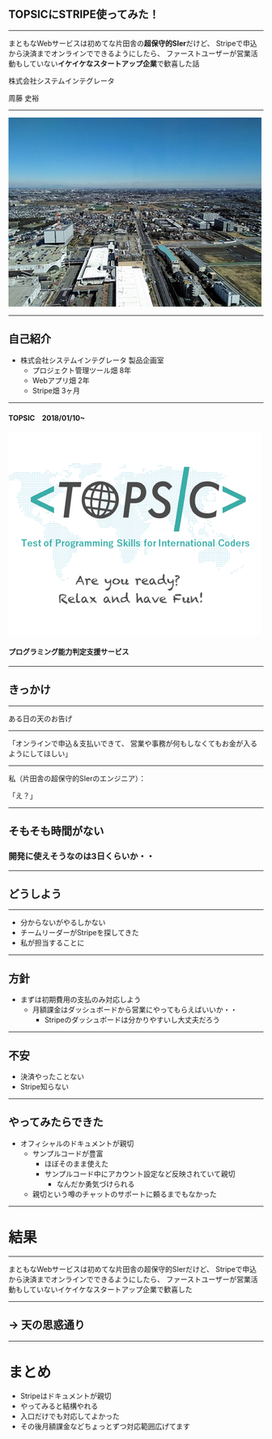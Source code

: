 ## TOPSICにSTRIPE使ってみた！

---

まともなWebサービスは初めてな片田舎の**超保守的SIer**だけど、
Stripeで申込から決済までオンラインでできるようにしたら、
ファーストユーザーが営業活動もしていない**イケイケなスタートアップ企業**で歓喜した話



株式会社システムインテグレータ

周藤 史裕

---

![SI](img/si.jpg)

---

## 自己紹介
- 株式会社システムインテグレータ 製品企画室
  - プロジェクト管理ツール畑 8年
  - Webアプリ畑 2年
  - Stripe畑 3ヶ月

---

#### TOPSIC　2018/01/10~


![Logo](img/tsimage.png)

#### プログラミング能力判定支援サービス

---

## きっかけ

---

ある日の天のお告げ

---

「オンラインで申込＆支払いできて、
営業や事務が何もしなくてもお金が入るようにしてほしい」

---

私（片田舎の超保守的SIerのエンジニア）：



「え？」

---

## そもそも時間がない
### 開発に使えそうなのは3日くらいか・・

---

## どうしよう

---

- 分からないがやるしかない
- チームリーダーがStripeを探してきた
- 私が担当することに

---

## 方針

- まずは初期費用の支払のみ対応しよう
  - 月額課金はダッシュボードから営業にやってもらえばいいか・・
    - Stripeのダッシュボードは分かりやすいし大丈夫だろう

---

## 不安
- 決済やったことない
- Stripe知らない

---

## やってみたらできた

- オフィシャルのドキュメントが親切
  - サンプルコードが豊富
    - ほぼそのまま使えた
    - サンプルコード中にアカウント設定など反映されていて親切
      - なんだか勇気づけられる
  - 親切という噂のチャットのサポートに頼るまでもなかった

---

# 結果

---

まともなWebサービスは初めてな片田舎の超保守的SIerだけど、
Stripeで申込から決済までオンラインでできるようにしたら、
ファーストユーザーが営業活動もしていないイケイケなスタートアップ企業で歓喜した

---

## → 天の思惑通り

---

# まとめ

- Stripeはドキュメントが親切
- やってみると結構やれる
- 入口だけでも対応してよかった
- その後月額課金などちょっとずつ対応範囲広げてます